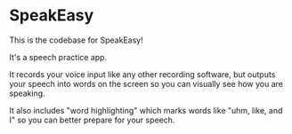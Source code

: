 # SpeakEasy
This is the codebase for SpeakEasy!

It's a speech practice app.

It records your voice input like any other recording software, but outputs your speech into words on the screen so you can visually see how you are speaking.

It also includes "word highlighting" which marks words like "uhm, like, and I" so you can better prepare for your speech.
